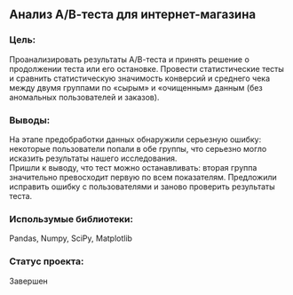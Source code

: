 ## Анализ А/В-теста для интернет-магазина

### Цель: 
Проанализировать результаты А/В-теста и принять решение о продолжении теста или его остановке. Провести статистические тесты и сравнить статистическую значимость конверсий и среднего чека между двумя группами по «сырым» и «очищенным» данным (без аномальных пользователей и заказов).

### Выводы:
На этапе предобработки данных обнаружили серьезную ошибку: некоторые пользователи попали в обе группы, что серьезно могло исказить результаты нашего исследования. 
<br>Пришли к выводу, что тест можно останавливать: вторая группа значительно превосходит первую по всем показателям. Предложили исправить ошибку с пользователями и заново проверить результаты теста.

### Использумые библиотеки:
Pandas, Numpy, SciPy, Matplotlib

### Статус проекта: 
Завершен 
